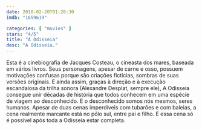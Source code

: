 ```yaml
---
date: 2018-02-20T01:28:30
imdb: "1659619"

categories: [ "movies" ]
stars: "4/5"
title: "A Odisseia"
desc: "A Odisseia."
---
```

Esta é a cinebiografia de Jacques Costeau, o cineasta dos mares, baseada em vários livros. Seus personagens, apesar de carne e osso, possuem motivações confusas porque são criações fictícias, sombras de suas versões originais. E ainda assim, graças à direção e à execução escandalosa da trilha sonora (Alexandre Desplat, sempre ele), A Odisseia consegue unir décadas de história que todos conhecem em uma espécie de viagem ao desconhecido. E o desconhecido somos nós mesmos, seres humanos. Apesar de duas cenas imperdíveis com tubarões e com baleias, a cena realmente marcante está no pólo sul, entre pai e filho. E essa cena só é possível após toda a Odisseia estar completa.
